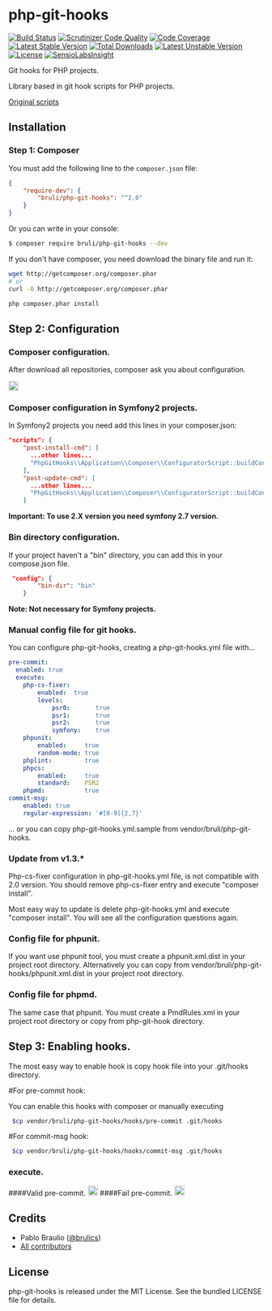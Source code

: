 php-git-hooks
=============
[![Build Status](https://travis-ci.org/bruli/php-git-hooks.svg?branch=master)](https://travis-ci.org/bruli/php-git-hooks)
[![Scrutinizer Code Quality](https://scrutinizer-ci.com/g/bruli/php-git-hooks/badges/quality-score.png?b=master)](https://scrutinizer-ci.com/g/bruli/php-git-hooks/?branch=master)
[![Code Coverage](https://scrutinizer-ci.com/g/bruli/php-git-hooks/badges/coverage.png?b=master)](https://scrutinizer-ci.com/g/bruli/php-git-hooks/?branch=master)
[![Latest Stable Version](https://poser.pugx.org/bruli/php-git-hooks/v/stable.svg)](https://packagist.org/packages/bruli/php-git-hooks) [![Total Downloads](https://poser.pugx.org/bruli/php-git-hooks/downloads)](https://packagist.org/packages/bruli/php-git-hooks) [![Latest Unstable Version](https://poser.pugx.org/bruli/php-git-hooks/v/unstable.svg)](https://packagist.org/packages/bruli/php-git-hooks) [![License](https://poser.pugx.org/bruli/php-git-hooks/license.svg)](https://packagist.org/packages/bruli/php-git-hooks)
[![SensioLabsInsight](https://insight.sensiolabs.com/projects/584eb4ce-7de2-4bb0-9728-5e8be8e4ca3f/mini.png)](https://insight.sensiolabs.com/projects/584eb4ce-7de2-4bb0-9728-5e8be8e4ca3f)

Git hooks for PHP projects.

Library based in git hook scripts for PHP projects.

[Original scripts](http://carlosbuenosvinos.com/write-your-git-hooks-in-php-and-keep-them-under-git-control/)

## Installation

### Step 1: Composer

You must add the following line to the `composer.json` file:

```json
{
    "require-dev": {
        "bruli/php-git-hooks": "^2.0"
    }
}
```
Or you can write in your console:

```bash
$ composer require bruli/php-git-hooks --dev
```

If you don't have composer, you need download the  binary file and run it:

```bash
wget http://getcomposer.org/composer.phar
# or
curl -O http://getcomposer.org/composer.phar

php composer.phar install
```

## Step 2: Configuration
### Composer configuration.
After download all repositories, composer ask you about configuration.

<img style="border:1px solid #ccc; padding:1px" src="https://raw.githubusercontent.com/bruli/php-git-hooks/master/Resources/docs/images/composer-config.png" />

### Composer configuration in Symfony2 projects.

In Symfony2 projects you need add this lines in your composer.json:

```json
"scripts": {
    "post-install-cmd": [
      ...other lines...
      "PhpGitHooks\\Application\\Composer\\ConfiguratorScript::buildConfig"
    ],
    "post-update-cmd": [
      ...other lines...
      "PhpGitHooks\\Application\\Composer\\ConfiguratorScript::buildConfig"
    ]
```

**Important: To use 2.X version you need symfony 2.7 version.**

### Bin directory configuration.

If your project haven't a "bin" directory, you can add this in your compose.json file.

```json
 "config": {
        "bin-dir": "bin"
    }
```

**Note: Not necessary for Symfony projects.**

### Manual config file for git hooks.
You can configure php-git-hooks, creating a php-git-hooks.yml file with...

```yaml
pre-commit:
  enabled: true
  execute:
    php-cs-fixer:
        enabled:  true
        levels:
            psr0:       true
            psr1:       true
            psr2:       true
            symfony:    true
    phpunit:
        enabled:     true
        random-mode: true
    phplint:         true
    phpcs:
        enabled:     true
        standard:    PSR2
    phpmd:           true
commit-msg:
    enabled: true
    regular-expression: '#[0-9]{2,7}'
```

... or you can copy php-git-hooks.yml.sample from vendor/bruli/php-git-hooks.

### Update from v1.3.*

Php-cs-fixer configuration in php-git-hooks.yml file, is not compatible with 2.0 version. 
You should remove php-cs-fixer entry and execute "composer install".

Most easy way to update is delete php-git-hooks.yml and execute "composer install". You will see all the configuration questions again.

### Config file for phpunit.
If you want use phpunit tool, you must create a phpunit.xml.dist in your project root directory. 
Alternatively you can copy from vendor/bruli/php-git-hooks/phpunit.xml.dist in your project root directory.

### Config file for phpmd.
The same case that phpunit. You must create a PmdRules.xml in your project root directory or copy from php-git-hook directory.

## Step 3: Enabling hooks.

The most easy way to enable hook is copy hook file into your .git/hooks directory.

#For pre-commit hook:

You can enable this hooks with composer or manually executing

```bash
 $cp vendor/bruli/php-git-hooks/hooks/pre-commit .git/hooks
```

#For commit-msg hook:

```bash
 $cp vendor/bruli/php-git-hooks/hooks/commit-msg .git/hooks
```

### execute.
####Valid pre-commit.
<img style="border:1px solid #ccc; padding:1px" src="https://raw.githubusercontent.com/bruli/php-git-hooks/master/Resources/docs/images/pre-commit.png" />
####Fail pre-commit.
<img style="border:1px solid #ccc; padding:1px" src="https://raw.githubusercontent.com/bruli/php-git-hooks/master/Resources/docs/images/pre-commit-failed.png" />

## Credits

* Pablo Braulio ([@brulics](https://twitter.com/brulics))
* [All contributors](https://github.com/bruli/php-git-hooks/graphs/contributors)

## License

php-git-hooks is released under the MIT License. See the bundled LICENSE file for details.
